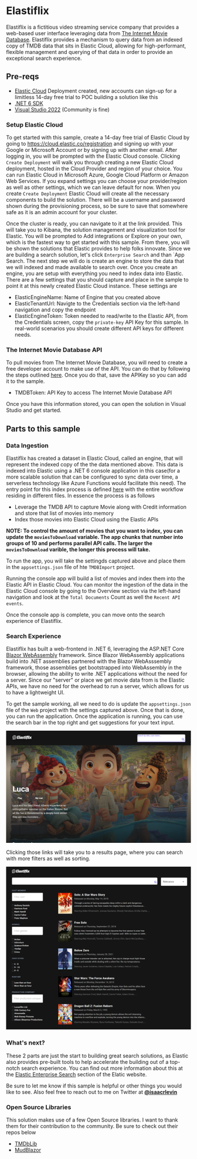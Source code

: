 # Elastiflix

Elastiflix is a fictitious video streaming service company that provides a web-based user interface leveraging data from [The Internet Movie Database](https://tmdb.org/). Elastiflix provides a mechanism to query data from an indexed copy of TMDB data that sits in Elastic Cloud, allowing for high-performant, flexible management and querying of that data in order to provide an exceptional search experience.

## Pre-reqs

- [Elastic Cloud](https://cloud.elastic.co/) Deployment created, new accounts can sign-up for a limitless 14-day free trial to POC building a solution like this
- [.NET 6 SDK](https://dotnet.microsoft.com/en-us/download/dotnet/6.0)
- [Visual Studio 2022](https://visualstudio.microsoft.com/downloads/) (Community is fine)

### Setup Elastic Cloud

To get started with this sample, create a 14-day free trial of Elastic Cloud by going to https://cloud.elastic.co/registration and signing up with your Google or Microsoft Account or by signing up with another email. After logging in, you will be prompted with the Elastic Cloud console. Clicking `Create Deployment` will walk you through creating a new Elastic Cloud deployment, hosted in the Cloud Provider and region of your choice. You can run Elastic Cloud in Microsoft Azure, Google Cloud Platform or Amazon Web Services. If you expand settings you can choose your provider/region as well as other settings, which we can leave default for now. When you create `Create Deployment` Elastic Cloud will create all the necessary components to build the solution. There will be a username and password shown during the provisioning process, so be sure to save that somewhere safe as it is an admin account for your cluster. 

Once the cluster is ready, you can navigate to it at the link provided. This will take you to Kibana, the solution management and visualization tool for Elastic. You will be prompted to Add integrations or Explore on your own, which is the fastest way to get started with this sample. From there, you will be shown the solutions that Elastic provides to help folks innovate. Since we are building a search solution, let's click `Enterprise Search` and than `App Search. The next step we will do is create an engine to store the data that we will indexed and made available to search over. Once you create an engine, you are setup with everything you need to index data into Elastic. There are a few settings that you should capture and place in the sample to point it at this newly created Elastic Cloud instance. These settings are

- ElasticEngineName: Name of Engine that you created above
- ElasticTenantUrl: Navigte to the Credentials section via the left-hand navigation and copy the endpoint
- ElasticEngineToken: Token needed to read/write to the Elastic API, from the Credentials screen, copy the `private-key` API Key for this sample. In real-world scenarios you should create different API keys for different needs.

### The Internet Movie Database API

To pull movies from The Internet Movie Database, you will need to create a free developer account to make use of the API. You can do that by following the steps outlined [here](https://developers.themoviedb.org/3/getting-started/introduction). Once you do that, save the APIKey so you can add it to the sample.

- TMDBToken: API Key to access The Internet Movie Database API

Once you have this information stored, you can open the solution in Visual Studio and get started.

## Parts to this sample


### Data Ingestion

Elastiflix has created a dataset in Elastic Cloud, called an engine, that will represent the indexed copy of the the data mentioned above. This data is indexed into Elastic using a .NET 6 console application in this case(for a more scalable solution that can be configured to sync data over time, a serverless technology like Azure Functions would facilitate this need). The entry point for this index process is defined [here](https://github.com/isaacrlevin/Elastiflix/blob/main/src/TMDBImport/Program.cs) with the entire workflow residing in different files. In essence the process is as follows

- Leverage the TMDB API to capture Movie along with Credit information and store that list of movies into memory
- Index those movies into Elastic Cloud using the Elastic APIs

**NOTE: To control the amount of movies that you want to index, you can update the `moviesToDownload` variable. The app chunks that number into groups of 10 and performs parallel API calls. The larger the `moviesToDownload` varible, the longer this process will take.**

To run the app, you will take the settingds captured above and place them in the `appsettings.json` file of hte `TMDBImport` project. 

Running the console app will build a list of movies and index them into the Elastic API in Elastic Cloud. You can monitor the ingestion of the data in the Elastic Cloud console by going to the Overview section via the left-hand navigation and look at the `Total Documents` Count as well the `Recent API events`.

Once the console app is complete, you can move onto the search experience of Elastiflix.

### Search Experience

Elastiflix has built a web-frontend in .NET 6, leveraging the ASP.NET Core [Blazor WebAssembly](https://docs.microsoft.com/en-us/aspnet/core/blazor/?view=aspnetcore-6.0#blazor-webassembly) framework. Since Blazor WebAssembly applications build into .NET assemblies partnered with the Blazor WebAsssembly framework, those assemblies get bootstrapped into WebAssembly in the browser, allowing the ability to write .NET applications without the need for a server. Since our "server" or place we get movie data from is the Elastic APIs, we have no need for the overhead to run a server, which allows for us to have a lightweight UI. 

To get the sample working, all we need to do is update the `appsettings.json` file of the `Web` project with the settings captured above. Once that is done, you can run the application. Once the application is running, you can use the search bar in the top right and get suggestions for your text  input. 

![Home Page](/static/home-page.png)

Clicking those links will take you to a results page, where you can search with more filters as well as sorting.

![Search Page](/static/search-page.png)


### What's next?

These 2 parts are just the start to building great search solutions, as Elastic also provides pre-built tools to help accelerate the building out of a top-notch search experience. You can find out more information about this at the [Elastic Enterprise Search](https://www.elastic.co/enterprise-search) section of the Elatic website.


Be sure to let me know if this sample is helpful or other things you would like to see. Also feel free to reach out to me on Twitter at [**@isaacrlevin**](https://twitter.com/isaacrlevin)


### Open Source Libraries

This solution makes use of a few Open Source libraries. I want to thank them for their contribution to the community. Be sure to check out their repos below

- [TMDbLib](https://github.com/LordMike/TMDbLib)
- [MudBlazor](http://mudblazor.com/)

